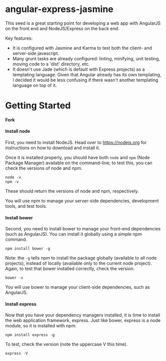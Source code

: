 # angular-express-jasmine
This seed is a great starting point for developing a web app with AngularJS on the front end and NodeJS/Express on the back end.

Key features:
- It is configured with Jasmine and Karma to test both the client- and server-side javascript.
- Many grunt tasks are already configured: linting, minifying, unit testing, moving code to a 'dist' directory, etc.
- It doesn't use Jade (which is default with Express projects) as a templating language. Given that Angular already has its own templating, I decided it would be less confusing if there wasn't another templating language on top of it.

# Getting Started
#### Fork 

#### Install node
First, you need to install NodeJS. Head over to https://nodejs.org for instructions on how to download and install it.

Once it is installed properly, you should have both `node` and `npm` (Node Package Manager) available on the command-line; to test this, you can check the versions of node and npm.
```
node -v
npm -v
```
These should return the versions of node and npm, respectively.

You will use npm to manage your server-side dependencies, development tools, and test tools. 

#### Install bower
Second, you need to install bower to manage your front-end dependencies (such as AngularJS). You can install it globally using a simple npm command.
```
npm install bower -g
```
Note: the `-g` tells npm to install the package globally (available to all node projects), instead of locally (available only to the current node project).
Again, to test that bower installed correctly, check the version.
```
bower -v
```

You will use bower to manage your client-side dependencies, such as AngularJS.

#### Install express
Now that you have your dependency managers installed, it is time to install the web application framework, express. Just like bower, express is a node module, so it is installed with npm.
```
npm install express -g
```
To test, check the version (note the uppercase V this time).
```
express -V
```

